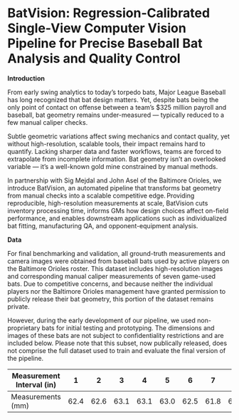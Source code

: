 # BatVision: Regression-Calibrated Single-View Computer Vision Pipeline for Precise Baseball Bat Analysis and Quality Control

**Introduction**

From early swing analytics to today’s torpedo bats, Major League Baseball has long recognized that bat design matters. Yet, despite bats being the only point of contact on offense between a team’s $325 million payroll and baseball, bat geometry remains under-measured — typically reduced to a few manual caliper checks.   

Subtle geometric variations affect swing mechanics and contact quality, yet without high-resolution, scalable tools, their impact remains hard to quantify. Lacking sharper data and faster workflows, teams are forced to extrapolate from incomplete information. Bat geometry isn’t an overlooked variable — it’s a well-known gold mine constrained by manual methods.  

In partnership with Sig Mejdal and John Asel of the Baltimore Orioles, we introduce BatVision, an automated pipeline that transforms bat geometry from manual checks into a scalable competitive edge. Providing reproducible, high-resolution measurements at scale, BatVision cuts inventory processing time, informs GMs how design choices affect on-field performance, and enables downstream applications such as individualized bat fitting, manufacturing QA, and opponent-equipment analysis.  


**Data**

For final benchmarking and validation, all ground-truth measurements and camera images were obtained from baseball bats used by active players on the Baltimore Orioles roster. This dataset includes high-resolution images and corresponding manual caliper measurements of seven game-used bats. Due to competitive concerns, and because neither the individual players nor the Baltimore Orioles management have granted permission to publicly release their bat geometry, this portion of the dataset remains private.

However, during the early development of our pipeline, we used non-proprietary bats for initial testing and prototyping. The dimensions and images of these bats are not subject to confidentiality restrictions and are included below. Please note that this subset, now publically released, does not comprise the full dataset used to train and evaluate the final version of the pipeline.

| Measurement Interval (in) | 1 | 2 | 3 | 4 | 5 | 6 | 7 | 8 | 9 | 10 | 11 | 12 | 13 | 14 | 15 | 16 | 17 | 18 | 19 | 20 | 21 | 22 | 23 | 24 | 25 | 26 | 27 | 28 | 29 | 30 | 31 | 32 | 33 |
|----------|----|----|----|----|----|----|----|----|----|-----|-----|-----|-----|-----|-----|-----|-----|-----|-----|-----|-----|-----|-----|-----|-----|-----|-----|-----|-----|-----|-----|-----|-----|
| Measurements (mm)       | 62.4 | 62.6 | 63.1 | 63.1 | 63.0 | 62.5 | 61.8 | 60.6 | 59.3 | 56.9 | 54.4 | 51.1 | 48.0 | 44.9 | 42.1 | 39.2 | 36.7 | 34.5 | 32.7 | 31.1 | 29.7 | 28.5 | 27.6 | 26.8 | 26.1 | 25.4 | 24.9 | 24.4 | 24.0 | 23.8 | 25.1 | 30.0 | 38.1 |


